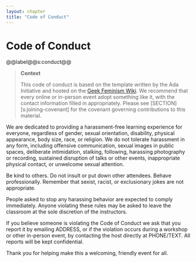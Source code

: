 ```yaml
---
layout: chapter
title: "Code of Conduct"
---
```

# Code of Conduct

@@label@@s:conduct@@

> **Context**
> 
> This code of conduct is based on the template written by the Ada
> Initiative and hosted on the [Geek Feminism
> Wiki](http://geekfeminism.wikia.com/wiki/Conference_anti-harassment/Policy).
> We recommend that every online or in-person event adopt something like
> it, with the contact information filled in appropriately. Please see
> [SECTION][s:joining-covenant] for the covenant governing
> contributions to this material.

We are dedicated to providing a harassment-free learning experience for
everyone, regardless of gender, sexual orientation, disability, physical
appearance, body size, race, or religion. We do not tolerate harassment
in any form, including offensive communication, sexual images in public
spaces, deliberate intimidation, stalking, following, harassing
photography or recording, sustained disruption of talks or other events,
inappropriate physical contact, or unwelcome sexual attention.

Be kind to others. Do not insult or put down other attendees. Behave
professionally. Remember that sexist, racist, or exclusionary jokes are
not appropriate.

People asked to stop any harassing behavior are expected to comply
immediately. Anyone violating these rules may be asked to leave the
classroom at the sole discretion of the instructors.

If you believe someone is violating the Code of Conduct we ask that you
report it by emailing ADDRESS, or if the violation occurs during a
workshop or other in-person event, by contacting the host directly at
PHONE/TEXT. All reports will be kept confidential.

Thank you for helping make this a welcoming, friendly event for all.
